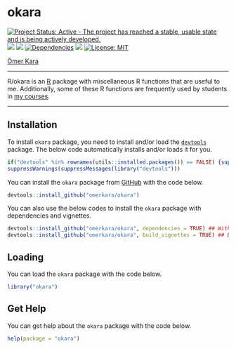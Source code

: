 
<!-- README.md is generated from README.Rmd. Please edit that file -->

# okara

<!-- badges: start -->

[![Project Status: Active - The project has reached a stable, usable
state and is being actively
developed.](https://www.repostatus.org/badges/latest/active.svg)](https://www.repostatus.org/#active)
[![](https://img.shields.io/github/last-commit/omerkara/okara.svg)](https://github.com/omerkara/okara/commits/master)
[![](https://img.shields.io/badge/devel%20version-1.1.11-blue.svg)](https://github.com/omerkara/okara)
[![Dependencies](https://tinyverse.netlify.com/badge/badger)](https://cran.r-project.org/package=badger)
[![](https://img.shields.io/github/languages/code-size/omerkara/okara.svg)](https://github.com/omerkara/okara)
[![License:
MIT](https://img.shields.io/badge/license-MIT-blue.svg)](https://cran.r-project.org/web/licenses/MIT)
<!-- [![star this repo](https://githubbadges.com/star.svg?user=omerkara&repo=okara&style=default)](https://github.com/omerkara/okara) -->
<!-- [![fork this repo](https://githubbadges.com/fork.svg?user=omerkara&repo=okara&style=default)](https://github.com/omerkara/okara/fork) -->
<!-- badges: end -->

[Ömer Kara](https://omerkara.netlify.app/)

------------------------------------------------------------------------

R/okara is an [R](https://www.r-project.org/) package with miscellaneous
R functions that are useful to me. Additionally, some of these R
functions are frequently used by students in [my
courses](https://akademiekonometri.netlify.app/courses/).

------------------------------------------------------------------------

## Installation

To install `okara` package, you need to install and/or load the
[`devtools`](https://devtools.r-lib.org//index.html) package. The below
code automatically installs and/or loads it for you.

``` r
if("devtools" %in% rownames(utils::installed.packages()) == FALSE) {suppressWarnings(suppressMessages(install.packages("devtools")))}
suppressWarnings(suppressMessages(library("devtools")))
```

You can install the `okara` package from
[GitHub](https://github.com/omerkara/okara) with the code below.

``` r
devtools::install_github("omerkara/okara")
```

You can also use the below codes to install the `okara` package with
dependencies and vignettes.

``` r
devtools::install_github("omerkara/okara", dependencies = TRUE) ## With dependencies.
devtools::install_github("omerkara/okara", build_vignettes = TRUE) ## Builds the vignette on the fly.
```

## Loading

You can load the `okara` package with the code below.

``` r
library("okara")
```

## Get Help

You can get help about the `okara` package with the code below.

``` r
help(package = "okara")
```
